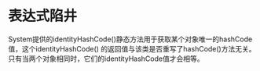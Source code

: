 # 表达式陷井

System提供的identityHashCode()静态方法用于获取某个对象唯一的hashCode值，这个identityHashCode()
的返回值与该类是否重写了hashCode()方法无关。只有当两个对象相同时，它们的identityHashCode值才会相等。